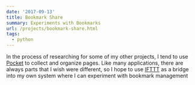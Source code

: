 ```yaml
---
date: '2017-09-13'
title: Bookmark Share
summary: Experiments with Bookmarks
url: /projects/bookmark-share.html
tags:
  - python
---
```


In the process of researching for some of my other projects, I tend to use [Pocket](https://getpocket.com/) to collect and organize pages. Like many applications, there are always parts that I wish were different, so I hope to use [IFTTT](https://ifttt.com/) as a bridge into my own system where I can experiment with bookmark management
